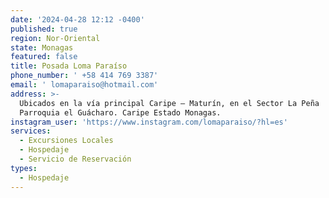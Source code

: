 ```yaml
---
date: '2024-04-28 12:12 -0400'
published: true
region: Nor-Oriental
state: Monagas
featured: false
title: Posada Loma Paraíso
phone_number: ' +58 414 769 3387'
email: ' lomaparaiso@hotmail.com'
address: >-
  Ubicados en la vía principal Caripe – Maturín, en el Sector La Peña
  Parroquia el Guácharo. Caripe Estado Monagas.
instagram_user: 'https://www.instagram.com/lomaparaiso/?hl=es'
services:
  - Excursiones Locales
  - Hospedaje
  - Servicio de Reservación
types:
  - Hospedaje
---
```


